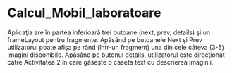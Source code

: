 # Calcul_Mobil_laboratoare
Aplicaţia are în partea inferioară trei butoane (next, prev, details) şi un frameLayout pentru fragmente.
Apăsând pe butoanele Next şi Prev utilizatorul poate afişa pe rând (într-un fragment) una din cele câteva (3-5) imagini disponibile.
Apăsând pe butonul details, utilizatorul este direcţionat către Activitatea 2 în care găseşte o caseta text cu descrierea imaginii.
